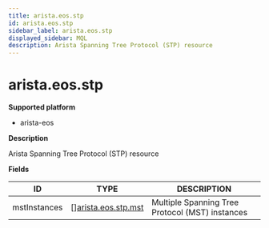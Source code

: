 ```yaml
---
title: arista.eos.stp
id: arista.eos.stp
sidebar_label: arista.eos.stp
displayed_sidebar: MQL
description: Arista Spanning Tree Protocol (STP) resource
---
```


# arista.eos.stp

**Supported platform**

- arista-eos

**Description**

Arista Spanning Tree Protocol (STP) resource

**Fields**

| ID           | TYPE                                                  | DESCRIPTION                                     |
| ------------ | ----------------------------------------------------- | ----------------------------------------------- |
| mstInstances | &#91;&#93;[arista.eos.stp.mst](arista.eos.stp.mst.md) | Multiple Spanning Tree Protocol (MST) instances |
